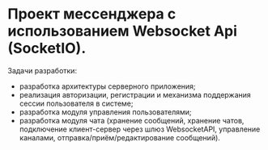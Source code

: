 # Проект мессенджера с использованием Websocket Api (SocketIO).

Задачи разработки:
- разработка архитектуры серверного приложения;
- реализация авторизации, регистрации и механизма поддержания сессии пользователя в системе;
- разработка модуля управления пользователями;
- разработка модуля чата (хранение сообщений, хранение чатов, подключение клиент-сервер через шлюз WebsocketAPI, управление каналами, отправка/приём/редактирование сообщений). 
